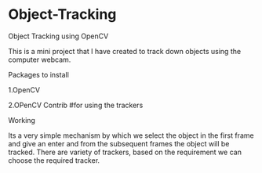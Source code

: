 # Object-Tracking
Object Tracking using OpenCV

This is a mini project that I have created to track down objects using the computer webcam.

Packages to install

1.OpenCV

2.OPenCV Contrib #for using the trackers

Working

Its a very simple mechanism by which we select the object in the first frame and give an enter and from the subsequent frames the object will be tracked.
There are variety of trackers, based on the requirement we can choose the required tracker.
